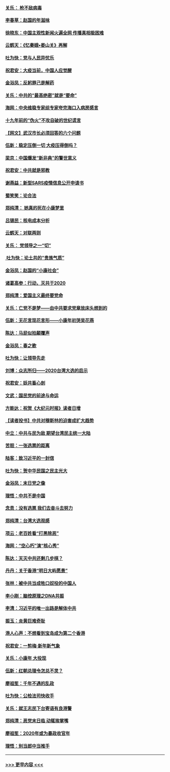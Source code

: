 #### [关乐： 枪不敌病毒](../pages/nsc993/n11826746.md?t=01281201) 
#### [李春草：赵国的年滋味](../pages/nsc993/n11826321.md?t=01281201) 
#### [徐晓东：中国主观性新闻火遍全网 传播真相极困难](../pages/nsc993/n11826508.md?t=01281201) 
#### [云鹤天：《忆秦娥▪娄山关》再解](../pages/nsc993/n11824682.md?t=01281201) 
#### [吐为快：党与人民异忧乐](../pages/nsc993/n11824660.md?t=01281201) 
#### [祝君安：大疫当前，中国人应觉醒](../pages/nsc993/n11821946.md?t=01281201) 
#### [金浴凤：反躬罪己是解药](../pages/nsc993/n11820280.md?t=01281201) 
#### [关乐：中共的“最高绝密”就是“要命”](../pages/nsc993/n11816946.md?t=01281201) 
#### [海网：中央维稳专家组专家夸完海口入病房感言](../pages/nsc993/n11815138.md?t=01281201) 
#### [十九年前的“伪火”不攻自破的世纪谎言](../pages/nsc993/n11813238.md?t=01281201) 
#### [【网文】武汉市长必须回答的六个问题](../pages/nsc993/n11813848.md?t=01281201) 
#### [伍新：稳定压倒一切 大疫压得倒吗？](../pages/nsc993/n11812634.md?t=01281201) 
#### [梁京：中国爆发“新非典”的警世意义](../pages/nsc993/n11812554.md?t=01281201) 
#### [祝君安：中共就是邪教](../pages/nsc993/n11812431.md?t=01281201) 
#### [谢燕益：新型SARS疫情信息公开申请书](../pages/nsc993/n11808840.md?t=01281201) 
#### [蜀笑笑：论合法](../pages/nsc993/n11808064.md?t=01281201) 
#### [郑纯清： 她真的死在小康梦里](../pages/nsc993/n11806623.md?t=01281201) 
#### [吕锡民：核电成本分析](../pages/nsc993/n11806284.md?t=01281201) 
#### [云鹤天：对联两则](../pages/nsc993/n11805957.md?t=01281201) 
#### [关乐： 党领导之一“切”](../pages/nsc993/n11804505.md?t=01281201) 
#### [ 吐为快：论土共的“贵族气质”](../pages/nsc993/n11804490.md?t=01281201) 
#### [金浴凤：赵国的“小康社会”](../pages/nsc993/n11804452.md?t=01281201) 
#### [诸葛高参：行动，灭共于2020](../pages/nsc993/n11804120.md?t=01281201) 
#### [郑纯清：爱国主义最终要党命](../pages/nsc993/n11802197.md?t=01281201) 
#### [关乐：亡党不是梦——由中共要求党章放床头想到的](../pages/nsc993/n11802156.md?t=01281201) 
#### [伍新：无花言现花言形——小康年初哭吴花燕](../pages/nsc993/n11800044.md?t=01281201) 
#### [陈达：马屁似拍颠覆声](../pages/nsc993/n11800010.md?t=01281201) 
#### [金浴凤：春之歌](../pages/nsc993/n11797687.md?t=01281201) 
#### [吐为快：让领导先走](../pages/nsc993/n11797512.md?t=01281201) 
#### [刘博：众志所归——2020台湾大选的启示](../pages/nsc993/n11796878.md?t=01281201) 
#### [祝君安：妖共畜心剖](../pages/nsc993/n11794273.md?t=01281201) 
#### [文武：国民党的前途与命运](../pages/nsc993/n11794198.md?t=01281201) 
#### [方能达：祝贺《大纪元时报》读者日增](../pages/nsc993/n11793807.md?t=01281201) 
#### [【读者投书】中共对穆斯林的迫害成扩大趋势](../pages/nsc993/n11791371.md?t=01281201) 
#### [中立：中共与民为敌 期望台湾民主统一大陆](../pages/nsc993/n11790392.md?t=01281201) 
#### [苦胆：一张选票的距离](../pages/nsc993/n11788914.md?t=01281201) 
#### [陆客：致习近平的一封信](../pages/nsc993/n11788867.md?t=01281201) 
#### [吐为快：贺中华民国之民主光大](../pages/nsc993/n11788618.md?t=01281201) 
#### [金浴凤：末日党之像](../pages/nsc993/n11787475.md?t=01281201) 
#### [理悟：中共不是中国](../pages/nsc993/n11787463.md?t=01281201) 
#### [念贲：没有选票  我们去奋斗去努力](../pages/nsc993/n11787398.md?t=01281201) 
#### [郑纯清：台湾大选观感](../pages/nsc993/n11786210.md?t=01281201) 
#### [项云：老百姓看“打黑除恶”](../pages/nsc993/n11785398.md?t=01281201) 
#### [海网：“空心朽”演“核心秀”](../pages/nsc993/n11783874.md?t=01281201) 
#### [陈达：天灭中共还剩几步棋？](../pages/nsc993/n11783719.md?t=01281201) 
#### [丹丹：关于香港“明日大屿愿景”](../pages/nsc993/n11783273.md?t=01281201) 
#### [张林：被中共当成牲口奴役的中国人](../pages/nsc993/n11782397.md?t=01281201) 
#### [李小刚：脑控原理之DNA共振](../pages/nsc993/n11780962.md?t=01281201) 
#### [李清：习近平的唯一出路是解体中共](../pages/nsc993/n11780866.md?t=01281201) 
#### [振玉：炎黄巨难奇耻](../pages/nsc993/n11779632.md?t=01281201) 
#### [港人心声：不想看到宝岛成为第二个香港](../pages/nsc993/n11778817.md?t=01281201) 
#### [祝君安：一剪梅‧新年新气象](../pages/nsc993/n11776340.md?t=01281201) 
#### [关乐：小康年 大役现](../pages/nsc993/n11774213.md?t=01281201) 
#### [伍新：红朝总理令怎总不灵？](../pages/nsc993/n11770813.md?t=01281201) 
#### [廖祖笙：千年不遇的乱政](../pages/nsc993/n11770373.md?t=01281201) 
#### [吐为快：公检法司快收手](../pages/nsc993/n11770359.md?t=01281201) 
#### [关乐：就王志民下台寄语有良港警](../pages/nsc993/n11769903.md?t=01281201) 
#### [郑纯清：恶党末日临 动辄挨掌嘴](../pages/nsc993/n11769356.md?t=01281201) 
#### [廖祖笙：2020年或为暴政收官年](../pages/nsc993/n11768216.md?t=01281201) 
#### [理悟：别当郎中当推手](../pages/nsc993/n11768243.md?t=01281201) 

----
#### [ >>> 更早内容 <<< ](../indexes/nsc993-earlier.md)
